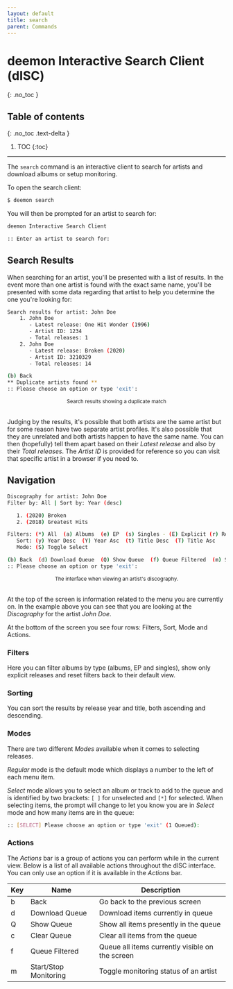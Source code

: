 ```yaml
---
layout: default
title: search
parent: Commands
---
```


# deemon Interactive Search Client (dISC)
{: .no_toc }

## Table of contents
{: .no_toc .text-delta }

1. TOC
{:toc}

---
The `search` command is an interactive client to search for artists and download albums or setup monitoring.

To open the search client:

```bash
$ deemon search
```

You will then be prompted for an artist to search for:
```bash
deemon Interactive Search Client

:: Enter an artist to search for:
```

## Search Results
When searching for an artist, you'll be presented with a list of results. In the event more than one artist is found with the exact same name, you'll be presented with some data regarding that artist to help you determine the one you're looking for:

```bash
Search results for artist: John Doe
    1. John Doe
       - Latest release: One Hit Wonder (1996)
       - Artist ID: 1234
       - Total releases: 1
    2. John Doe
       - Latest release: Broken (2020)
       - Artist ID: 3210329
       - Total releases: 14

(b) Back
** Duplicate artists found **
:: Please choose an option or type 'exit': 
```

<small><center>Search results showing a duplicate match</center></small><br>

Judging by the results, it's possible that both artists are the same artist but for some reason have two separate artist profiles. It's also possible that they are unrelated and both artists happen to have the same name. You can then (hopefully) tell them apart based on their _Latest release_ and also by their _Total releases_. The _Artist ID_ is provided for reference so you can visit that specific artist in a browser if you need to.

## Navigation

```bash
Discography for artist: John Doe
Filter by: All | Sort by: Year (desc)

   1. (2020) Broken
   2. (2018) Greatest Hits

Filters: (*) All  (a) Albums  (e) EP  (s) Singles - (E) Explicit (r) Reset
   Sort: (y) Year Desc  (Y) Year Asc  (t) Title Desc  (T) Title Asc
   Mode: (S) Toggle Select

(b) Back  (d) Download Queue  (Q) Show Queue  (f) Queue Filtered  (m) Stop Monitoring
:: Please choose an option or type 'exit':
```

<small><center>The interface when viewing an artist's discography.</center></small><br>

At the top of the screen is information related to the menu you are currently on. In the example above you can see that you are looking at the _Discography_ for the artist _John Doe_.

At the bottom of the screen you see four rows: Filters, Sort, Mode and Actions.

### Filters
Here you can filter albums by type (albums, EP and singles), show only explicit releases and reset filters back to their default view.

### Sorting
You can sort the results by release year and title, both ascending and descending.

### Modes
There are two different _Modes_ available when it comes to selecting releases.

_Regular_ mode is the default mode which displays a number to the left of each menu item.

_Select_ mode allows you to select an album or track to add to the queue and is identified by two brackets: `[ ]` for unselected and `[*]` for selected. When selecting items, the prompt will change to let you know you are in _Select_ mode and how many items are in the queue:

```bash
:: [SELECT] Please choose an option or type 'exit' (1 Queued):
```

### Actions

The _Actions_ bar is a group of actions you can perform while in the current view. Below is a list of all available actions throughout the dISC interface. You can only use an option if it is available in the _Actions_ bar.

|Key|Name|Description|
|-|--|---|
|b|Back|Go back to the previous screen|
|d|Download Queue|Download items currently in queue|
|Q|Show Queue|Show all items presently in the queue|
|c|Clear Queue|Clear all items from the queue|
|f|Queue Filtered|Queue all items currently visible on the screen|
|m|Start/Stop Monitoring|Toggle monitoring status of an artist|
